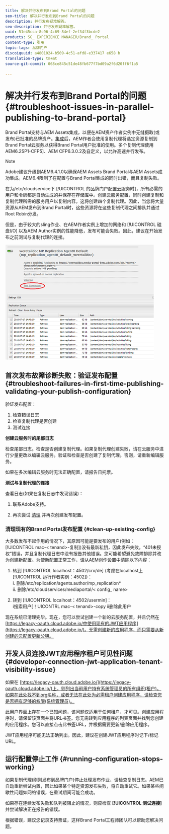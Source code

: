 ```yaml
---
title: 解决并行发布到Brand Portal的问题
seo-title: 解决并行发布到Brand Portal的问题
description: 并行发布疑难解答。
seo-description: 并行发布疑难解答。
uuid: 51e45cca-8c96-4c69-84ef-2ef34f3bcde2
products: SG_ EXPERIENCE MANAGER/Brand_ Portal
content-type: 引用
topic-tags: 品牌门户
discoiquuid: a4801024-b509-4c51-afd8-e337417 e658 b
translation-type: tm+mt
source-git-commit: 068ce845c51de48fb677f7bd09a2f6d20ff6f1a5

---
```



# 解决并行发布到Brand Portal的问题 {#troubleshoot-issues-in-parallel-publishing-to-brand-portal}

Brand Portal支持与AEM Assets集成，以便在AEM资产作者实例中无缝摄取(或发布)已批准的品牌资产。[集成](https://helpx.adobe.com/experience-manager/6-5/assets/using/brand-portal-configuring-integration.html)后，AEM作者会使用复制代理将选定资源复制到Brand Portal云服务以获得Brand Portal用户批准的使用。多个复制代理使用AEM6.2SP1-CFP5]、AEM CFP6.3.0.2及自定义，以允许高速并行发布。

>[!NOTE]
>
>Adobe建议升级到AEM6.4.1.0以确保AEM Assets Brand Portal与AEM Assets成功集成。AEM6.4限制了在配置与Brand Portal集成的同时出错，而且复制失败。

在为/etc/cloudservice下 [!UICONTROL 的品牌门户配置云服务时]，所有必需的用户和令牌都是自动生成的并保存在存储库中。创建云服务配置，同时创建复制和复制代理所需的服务用户以复制内容。这将创建四个复制代理。因此，当您将大量资源从AEM发布到Brand Portal时，这些资源将在这些复制代理之间排队并通过Root Robin分发。

但是，由于较大的sling作业、在AEM作者实例上增加的网络和 [!UICONTROL 磁盘I/O] 以及AEM Author实例的性能降低，发布可能会失败。因此，建议在开始发布之前测试与复制代理的连接。

![](assets/test-connection.png)

## 首次发布故障诊断失败：验证发布配置 {#troubleshoot-failures-in-first-time-publishing-validating-your-publish-configuration}

验证发布配置：

1. 检查错误日志
2. 检查复制代理是否创建
3. 测试连接

**创建云服务时的尾部日志**

检查尾部日志。检查是否创建复制代理。如果复制代理创建失败，请在云服务中进行少量更改以编辑云服务。验证和检查是否创建了复制代理。否则，请重新编辑服务。

如果在多次编辑云服务时无法正确配置，请报告日托票。

**测试与复制代理的连接**

查看日志(如果在复制日志中发现错误)：

1. 联系Adobe支持。

2. 再次尝试 [清理](../using/troubleshoot-parallel-publishing.md#clean-up-existing-config) 并再次创建发布配置。

<!--
Comment Type: remark
Last Modified By: Mini Gulati (mgulati)
Last Modified Date: 2018-06-21T22:56:21.256-0400
<p>?? check and compare public key. At times public key is different</p>
<p>?? another thing to check in /useradmin</p>
-->

### 清理现有的Brand Portal发布配置 {#clean-up-existing-config}

大多数发布不起作用的情况下，其原因可能是要发布的用户(例如： [!UICONTROL mac-&lt; tenand&gt;-复制])没有最新私钥，因此发布失败，“401未授权”错误，并且复制代理日志中没有报告其他错误。您可能希望避免故障排除并改为创建新配置。为使新配置正常工作，请从AEM创作设置中清除以下内容：

1. 转到 [!UICONTROL localhost：4502/crx/de] (考虑在localhost上 [!UICONTROL 运行作者实例：4502])：\
   i. 删除/etc/replication/agents.author/mp_replication*\
   ii. 删除/etc/cloudservices/mediaportal/&lt; config_ name&gt;

2. 转到 [!UICONTROL localhost：4502/usermin]：\
   i搜索用户[！UICONTRL mac-&lt; tenand&gt;-copy
ii删除此用户

现在系统已清理完毕。现在，您可以尝试创建一个新的云服务配置，并且仍然在 [https://legacy-oauth.cloud.adobe.io/中使用现有的JWT应用程序](https://legacy-oauth.cloud.adobe.io/)。无需创建新的应用程序，而只需要从新创建的云配置更新公钥。

## 开发人员连接JWT应用程序租户可见性问题 {#developer-connection-jwt-application-tenant-visibility-issue}

如果在 [https://legacy-oauth.cloud.adobe.io/](https://legacy-oauth.cloud.adobe.io/)上，则列出当前用户持有系统管理员的所有组织(租户)。如果在此处找不到org名称，或者无法在此处为必需租户创建应用程序，请检查您是否拥有足够的权限(系统管理员)。

此用户界面上存在一个已知问题，该问题仅适用于任何租户，才可见。创建应用程序时，请保留该页面并将URL书签。您无需转到应用程序的列表页面并找到您创建的应用程序。您可以直接点击此书签URL，并根据需要更新/删除应用程序。

JWT应用程序可能无法正确列出。因此，建议在创建JWT应用程序时记下/标记URL。

## 运行配置停止工作 {#running-configuration-stops-working}

<!--
Comment Type: draft

<p>If the running configuration stops working, either of the following two possibilities
<g class="gr_ gr_15 gr-alert gr_gramm gr_inline_cards gr_run_anim Grammar multiReplace" data-gr-id="15" id="15" style="font-size: 12px;">
are
</g> there:</p>
<p>1.
<g class="gr_ gr_14 gr-alert gr_gramm gr_inline_cards gr_run_anim Grammar only-ins doubleReplace replaceWithoutSep" data-gr-id="14" id="14">
Connection
</g> has failed, or</p>
<p>2. Publish has failed with permission to dam-replication-service denied, while connection has passed </p>
<p>If the connection has failed [1], the
<g class="gr_ gr_10 gr-alert gr_spell gr_inline_cards gr_run_anim ContextualSpelling ins-del multiReplace" data-gr-id="10" id="10">
fail safe
</g> way to fix it is to <a href="../using/troubleshoot-parallel-publishing.md#main-pars-header-1664955658">clean up</a> the existing Brand Portal publish configuration and recreate a publish configuration. </p>
<p>However, if the
<g class="gr_ gr_18 gr-alert gr_spell gr_inline_cards gr_run_anim ContextualSpelling" data-gr-id="18" id="18">
publish
</g> has failed with
<g class="gr_ gr_16 gr-alert gr_gramm gr_inline_cards gr_run_anim Grammar only-ins doubleReplace replaceWithoutSep" data-gr-id="16" id="16">
permission
</g> denied to dam-replication-service, raise a support ticket.</p>
-->

如果复制代理(刚刚发布到品牌门户)停止处理发布作业，请检查复制日志。AEM已自动重新尝试内置，因此如果某个特定资源发布失败，将自动重试它。如果某些间歇性问题如网络错误，在重试期间可能会成功。

如果存在连续发布失败和队列被阻止的情况，则应检查 **[!UICONTROL 测试连接]** 并尝试解决正在报告的错误。

根据错误，建议您记录支持票证，这样Brand Portal工程师团队可以帮助您解决问题。

